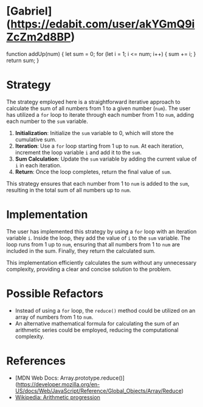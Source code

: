 # [Gabriel] (https://edabit.com/user/akYGmQ9iZcZm2d8BP)


function addUp(num) {
  let sum = 0;
  for (let i = 1; i <= num; i++) {
    sum += i;
  }
  return sum;
}

# Strategy

The strategy employed here is a straightforward iterative approach to calculate
the sum of all numbers from 1 to a given number (`num`). The user has utilized a
`for` loop to iterate through each number from 1 to `num`, adding each number
to the `sum` variable.

1. **Initialization**: Initialize the `sum` variable to 0, which will store the
   cumulative sum.
2. **Iteration**: Use a `for` loop starting from 1 up to `num`. At each
   iteration, increment the loop variable `i` and add it to the `sum`.
3. **Sum Calculation**: Update the `sum` variable by adding the current
   value of `i` in each iteration.
4. **Return**: Once the loop completes, return the final value of `sum`.

This strategy ensures that each number from 1 to `num` is added to the `sum`,
resulting in the total sum of all numbers up to `num`.

# Implementation

The user has implemented this strategy by using a `for` loop with an iteration
variable `i`. Inside the loop, they add the value of `i` to the `sum` variable.
The loop runs from 1 up to `num`, ensuring that all numbers from 1 to `num` are
included in the sum. Finally, they return the calculated sum.

This implementation efficiently calculates the sum without any unnecessary
complexity, providing a clear and concise solution to the problem.

# Possible Refactors

- Instead of using a `for` loop, the `reduce()` method could be utilized on an
  array of numbers from 1 to `num`.
- An alternative mathematical formula for calculating the sum of an arithmetic
  series could be employed, reducing the computational complexity.

# References

- [MDN Web Docs: Array.prototype.reduce()]
  (https://developer.mozilla.org/en-US/docs/Web/JavaScript/Reference/Global_Objects/Array/Reduce)
- [Wikipedia: Arithmetic progression](https://en.wikipedia.org/wiki/Arithmetic_progression)

